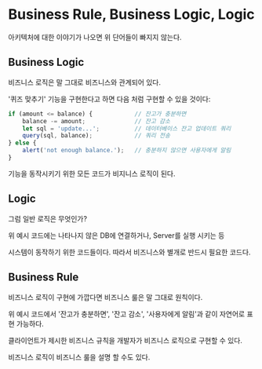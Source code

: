 # Business Rule, Business Logic, Logic

아키텍처에 대한 이야기가 나오면 위 단어들이 빠지지 않는다.

## Business Logic

비즈니스 로직은 말 그대로 비즈니스와 관계되어 있다.

'퀴즈 맞추기' 기능을 구현한다고 하면 다음 처럼 구현할 수 있을 것이다:

```javascript
if (amount <= balance) {            // 잔고가 충분하면
    balance -= amount;              // 잔고 감소
    let sql = 'update...';          // 데이터베이스 잔고 업데이트 쿼리
    query(sql, balance);            // 쿼리 전송
} else {
    alert('not enough balance.');   // 충분하지 않으면 사용자에게 알림
}
```

기능을 동작시키기 위한 모든 코드가 비지니스 로직이 된다.

## Logic

그럼 일반 로직은 무엇인가?

위 예시 코드에는 나타나지 않은 DB에 연결하거나, Server를 실행 시키는 등

시스템이 동작하기 위한 코드들이다. 따라서 비즈니스와 별개로 반드시 필요한 코드다.

## Business Rule

비즈니스 로직이 구현에 가깝다면 비즈니스 룰은 말 그대로 원칙이다.

위 예시 코드에서 '잔고가 충분하면', '잔고 감소', '사용자에게 알림'과 같이 자연어로 표현 가능하다.

클라이언트가 제시한 비즈니스 규칙을 개발자가 비즈니스 로직으로 구현할 수 있다.

비즈니스 로직이 비즈니스 룰을 설명 할 수도 있다.
